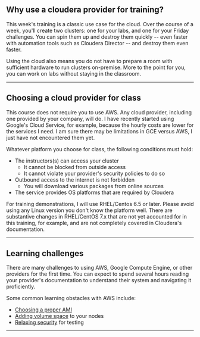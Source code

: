 ## Why use a cloudera provider for training?

This week's training is a classic use case for the cloud. Over the
course of a week, you'll create two clusters: one for your labs, and
one for your Friday challenges. You can spin them up and destroy them
quickly -- even faster with automation tools such as Cloudera Director --
and destroy them even faster.

Using the cloud also means you do not have to prepare a
room with sufficient hardware to run clusters on-premise. More to the point
for you, you can work on labs without staying in the classroom.

---

## Choosing a cloud provider for class

This course does not require you to use AWS. Any cloud provider,
including one provided by your company, will do. I have recently
started using Google's Cloud Service, for example, because the
hourly costs are lower for the services I need. I am sure there may
be limitations in GCE versus AWS, I just have not encountered them
yet.

Whatever platform you choose for class, the following conditions must hold:

* The instructors(s) can access your cluster
    * It cannot be blocked from outside access
    * It cannot violate your provider's security policies to do so
* Outbound access to the internet is not forbidden
    * You will download various packages from online sources
* The service provides OS platforms that are required by Cloudera

For training demonstrations, I will use RHEL/Centos 6.5 or later.
Please avoid using any Linux version you don't know the platform well. There
are substantive changes in RHEL/CentOS 7.x that are not yet accounted
for in this training, for example, and are not completely covered in
Cloudera's documentation.

---

## Learning challenges

There are many challenges to using AWS, Google Compute Engine, or
other providers for the first time. You can expect to spend several
hours reading your provider's documentation to understand their
system and navigating it proficiently.

 Some common learning obstacles
with AWS include:
* [Choosing a proper AMI](http://www.cloudera.com/documentation/director/latest/topics/director_deployment_ami.html)
* [Adding volume space](http://docs.aws.amazon.com/AWSEC2/latest/UserGuide/ebs-expand-volume.html) to your nodes
* [Relaxing security](http://docs.aws.amazon.com/AWSEC2/latest/UserGuide/using-network-security.html) for testing

---
